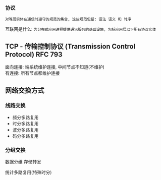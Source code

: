 ### 协议

```
对等层实体在通信时遵守的规范的集合, 这些规范包括: 语法 语义 和 时序
```

互联网是什么: `为分布式应用进程提供通讯服务的基础设施, 包括应用层以下所有协议实体`

## TCP - 传输控制协议 (Transmission Control Protocol) RFC 793

面向连接: 端系统维护连接, 中间节点不知道(不维护)  
有连接: 所有节点都维护连接

## 网络交换方式

### 线路交换

- 频分多路复用
- 时分多路复用
- 波分多路复用
- 码分多路复用

### 分组交换

数据分组 存储转发

统计多路复用(特殊时分)
